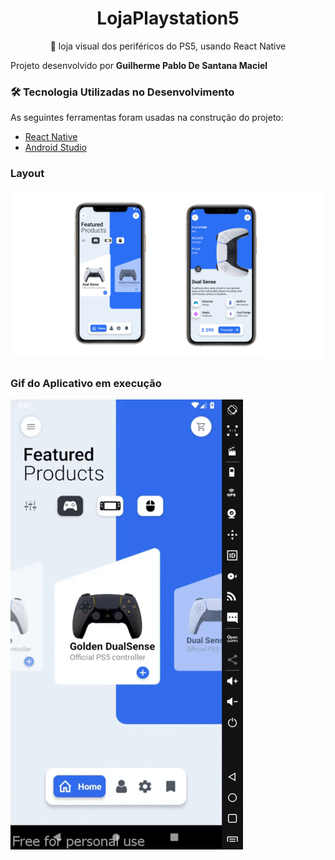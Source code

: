 
<h1 align="center">LojaPlaystation5</h1>
<p align="center">🚀 loja visual dos periféricos do PS5, usando React Native</p>

Projeto desenvolvido por <strong> Guilherme Pablo De Santana Maciel </strong>

### 🛠 Tecnologia Utilizadas no Desenvolvimento 

As seguintes ferramentas foram usadas na construção do projeto:
 
- [React Native](https://reactnative.dev/)      
- [Android Studio](https://developer.android.com/studio)


### Layout

![Layout](https://github.com/PabloSanttana/LojaPlaystation5/blob/master/layoutPlay.png)

### Gif do Aplicativo em execução 

![gif-App](https://github.com/PabloSanttana/LojaPlaystation5/blob/master/videoPlay.gif)
